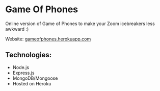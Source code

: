 # Game Of Phones
 Online version of Game of Phones to make your Zoom icebreakers less awkward :)
 
 Website: [gameofphones.herokuapp.com](gameofphones.herokuapp.com)

## Technologies:
* Node.js
* Express.js
* MongoDB/Mongoose
* Hosted on Heroku
